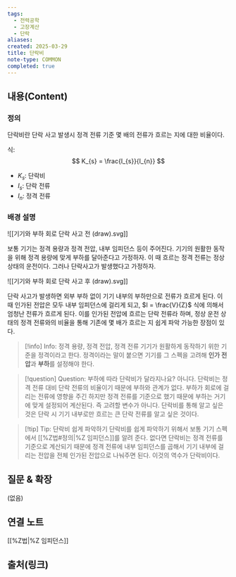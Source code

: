 ```yaml
---
tags:
  - 전력공학
  - 고장계산
  - 단락
aliases: 
created: 2025-03-29
title: 단락비
note-type: COMMON
completed: true
---
```


## 내용(Content)

### 정의

단락비란 단락 사고 발생시 정격 전류 기준 몇 배의 전류가 흐르는 지에 대한 비율이다. 

식:
$$
K_{s} = \frac{I_{s}}{I_{n}}
$$

- $K_{s}$: 단락비
- $I_{s}$: 단락 전류
- $I_{n}$: 정격 전류

### 배경 설명

![[기기와 부하 회로 단락 사고 전 (draw).svg]]

보통 기기는 정격 용량과 정격 전압, 내부 임피던스 등이 주어진다. 기기의 원활한 동작을 위해 정격 용량에 맞게 부하를 달아준다고 가정하자. 이 때 흐르는 정격 전류는 정상 상태의 운전이다. 그러나 단락사고가 발생했다고 가정하자.

![[기기와 부하 회로 단락 사고 후 (draw).svg]]

단락 사고가 발생하면 외부 부하 없이 기기 내부의 부하만으로 전류가 흐르게 된다. 이 때 인가된 전압은 모두 내부 임피던스에 걸리게 되고, $I = \frac{V}{Z}$ 식에 의해서 엄청난 전류가 흐르게 된다. 이를 인가된 전압에 흐르는 단락 전류라 하며, 정상 운전 상태의 정격 전류와의 비율을 통해 기존에 몇 배가 흐르는 지 쉽게 파악 가능한 장점이 있다.

>[!info] Info: 정격 용량, 정격 전압, 정격 전류
>기기가 원활하게 동작하기 위한 기준을 정격이라고 한다. 정격이라는 말이 붙으면 기기를 그 스펙을 고려해 **인가 전압**과 **부하**를 설정해야 한다.

>[!question] Question: 부하에 따라 단락비가 달라지나요?
>아니다. 단락비는 정격 전류 대비 단락 전류의 비율이기 때문에 부하와 관계가 없다. 부하가 회로에 걸리는 전류에 영향을 주긴 하지만 정격 전류를 기준으로 했기 때문에 부하는 거기에 맞게 설정되어 계산된다. 즉 고려할 변수가 아니다. 단락비를 통해 알고 싶은 것은 단락 시 기기 내부로만 흐르는 큰 단락 전류를 알고 싶은 것이다.

>[!tip] Tip: 단락비 쉽게 파악하기
>단락비를 쉽게 파악하기 위해서 보통 기기 스펙에서 [[%Z법#정의|%Z 임피던스]]를 알려 준다. 없다면 단락비는 정격 전류를 기준으로 계산되기 때문에 정격 전류에 내부 임피던스를 곱해서 기기 내부에 걸리는 전압을 전체 인가된 전압으로 나눠주면 된다. 이것의 역수가 단락비이다.




## 질문 & 확장

(없음)

## 연결 노트

[[%Z법|%Z 임피던스]]

## 출처(링크)

